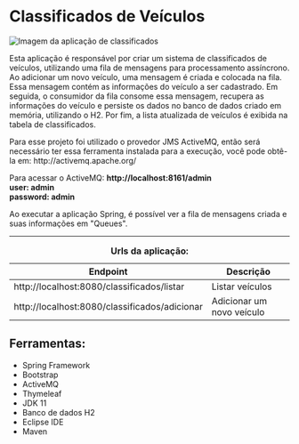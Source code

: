 # Classificados de Veículos
<img src="https://cdn.discordapp.com/attachments/897629477352402989/1120162603579228221/image.png" alt="Imagem da aplicação de classificados"/>
<p>Esta aplicação é responsável por criar um sistema de classificados de veículos, utilizando uma fila de mensagens para processamento assíncrono. Ao adicionar um novo veículo, uma mensagem é criada e colocada na fila. Essa mensagem contém as informações do veículo a ser cadastrado. Em seguida, o consumidor da fila consome essa mensagem, recupera as informações do veículo e persiste os dados no banco de dados criado em memória, utilizando o H2. Por fim, a lista atualizada de veículos é exibida na tabela de classificados.</p>

<p>Para esse projeto foi utilizado o provedor JMS ActiveMQ, então será necessário ter essa ferramenta instalada para a execução, você pode obtê-la em: http://activemq.apache.org/</p>

<p>Para acessar o ActiveMQ: <strong>http://localhost:8161/admin</strong><br>
<strong>user: admin</strong><br>
<strong>password: admin</strong>
</p>
<p>Ao executar a aplicação Spring, é possível ver a fila de mensagens criada e suas informações em "Queues".</p>

<hr>

<table>
<caption><strong>Urls da aplicação:</strong></caption>
  <thead>
    <tr>
      <th>Endpoint</th>
      <th>Descrição</th>
    </tr>
  </thead>
  <tbody>
    <tr>
      <td>http://localhost:8080/classificados/listar</td>
      <td>Listar veículos</td>
    </tr>
    <tr>
      <td>http://localhost:8080/classificados/adicionar</td>
      <td>Adicionar um novo veículo</td>
    </tr>
  </tbody>
</table>

## Ferramentas:

- Spring Framework
- Bootstrap
- ActiveMQ
- Thymeleaf
- JDK 11
- Banco de dados H2
- Eclipse IDE
- Maven


